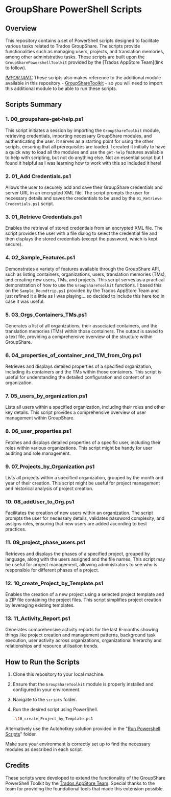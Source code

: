 # GroupShare PowerShell Scripts

## Overview

This repository contains a set of PowerShell scripts designed to facilitate various tasks related to Trados GroupShare. The scripts provide functionalities such as managing users, projects, and translation memories, among other administrative tasks. These scripts are built upon the `GroupSharePowershellToolkit` provided by the [Trados AppStore Team](link to follow).

<u>*IMPORTANT:*</u> These scripts also makes reference to the additional module available in this repository - [GroupShareToolkit](https://github.com/paulfilkin/Powershell_scripts/tree/main/mAT_GroupShare_Powershell/Modules) - so you will need to import this additional module to be able to run these scripts.

## Scripts Summary

### 1. 00_groupshare-get-help.ps1
This script initiates a session by importing the `GroupShareToolkit` module, retrieving credentials, importing necessary GroupShare modules, and authenticating the user. It serves as a starting point for using the other scripts, ensuring that all prerequisites are loaded. I created it initially to have a quick way to load all the modules and use the `get-help` features available to help with scripting, but not do anything else. Not an essential script but I found it helpful as I was learning how to work with this so included it here!

### 2. 01_Add Credentials.ps1
Allows the user to securely add and save their GroupShare credentials and server URL in an encrypted XML file. The script prompts the user for necessary details and saves the credentials to be used by the `01_Retrieve Credentials.ps1` script.

### 3. 01_Retrieve Credentials.ps1
Enables the retrieval of stored credentials from an encrypted XML file. The script provides the user with a file dialog to select the credential file and then displays the stored credentials (except the password, which is kept secure).

### 4. 02_Sample_Features.ps1
Demonstrates a variety of features available through the GroupShare API, such as listing containers, organizations, users, translation memories (TMs), and creating new users, TMs, and projects. This script serves as a practical demonstration of how to use the `GroupShareToolkit` functions. I based this on the `Sample_Roundtrip.ps1` provided by the Trados AppStore Team and just refined it a little as I was playing... so decided to include this here too in case it was useful.

### 5. 03_Orgs_Containers_TMs.ps1
Generates a list of all organizations, their associated containers, and the translation memories (TMs) within those containers. The output is saved to a text file, providing a comprehensive overview of the structure within GroupShare.

### 6. 04_properties_of_container_and_TM_from_Org.ps1
Retrieves and displays detailed properties of a specified organization, including its containers and the TMs within those containers. This script is useful for understanding the detailed configuration and content of an organization.

### 7. 05_users_by_organization.ps1
Lists all users within a specified organization, including their roles and other key details. This script provides a comprehensive overview of user management within GroupShare.

### 8. 06_user_properties.ps1
Fetches and displays detailed properties of a specific user, including their roles within various organizations. This script might be handy for user auditing and role management.

### 9. 07_Projects_by_Organization.ps1
Lists all projects within a specified organization, grouped by the month and year of their creation. This script might be useful for project management and historical analysis of project creation.

### 10. 08_addUser_to_Org.ps1
Facilitates the creation of new users within an organization. The script prompts the user for necessary details, validates password complexity, and assigns roles, ensuring that new users are added according to best practices.

### 11. 09_project_phase_users.ps1
Retrieves and displays the phases of a specified project, grouped by language, along with the users assigned and the file names. This script may be useful for project management, allowing administrators to see who is responsible for different phases of a project.

### 12. 10_create_Project_by_Template.ps1
Enables the creation of a new project using a selected project template and a ZIP file containing the project files. This script simplifies project creation by leveraging existing templates.

### 13. 11_Activity_Report.ps1
Generates comprehensive activity reports for the last 6-months showing things like project creation and management patterns, background task execution, user activity across organizations, organizational hierarchy and relationships and resource utilisation trends.

## How to Run the Scripts

1. Clone this repository to your local machine.
2. Ensure that the `GroupShareToolkit` module is properly installed and configured in your environment.
3. Navigate to the `scripts` folder.
4. Run the desired script using PowerShell.

   ```sh
   .\10_create_Project_by_Template.ps1
   ```

Alternatively use the Autohotkey solution provided in the "[Run Powershell Scripts](https://github.com/paulfilkin/AHK-scripts/tree/main/Run%20Powershell%20Scripts)" folder.

Make sure your environment is correctly set up to find the necessary modules as described in each script. 

## Credits

These scripts were developed to extend the functionality of the GroupShare PowerShell Toolkit by the [Trados AppStore Team](#link-to-their-repository). Special thanks to the team for providing the foundational tools that made this extension possible.
